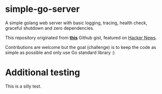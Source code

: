 # simple-go-server
A simple golang web server with basic logging, tracing, health check, graceful shutdown and zero dependencies.

This repository originated from **[this](https://gist.github.com/enricofoltran/10b4a980cd07cb02836f70a4ab3e72d7)** Github gist, featured on [Hacker News](https://news.ycombinator.com/item?id=16090977).

Contributions are welcome but the goal (challenge) is to keep the code as simple as possible and only use Go standard library :)

# Additional testing
This is a silly test.
